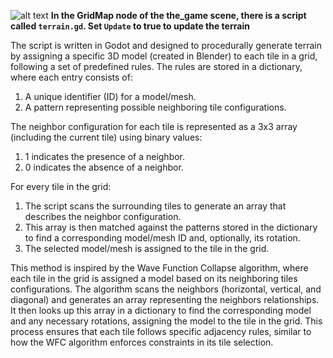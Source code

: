 ![alt text](https://ganausi.com/image/wfcscreenshoot.png)
**In the GridMap node of the the_game scene, there is a script called `terrain.gd`. Set `Update` to true to update the terrain**

The script is written in Godot and designed to procedurally generate terrain by assigning a specific 3D model (created in Blender) to each tile in a grid, following a set of predefined rules. The rules are stored in a dictionary, where each entry consists of:
1. A unique identifier (ID) for a model/mesh.
2. A pattern representing possible neighboring tile configurations.
   
The neighbor configuration for each tile is represented as a 3x3 array (including the current tile) using binary values:
1. 1 indicates the presence of a neighbor.
2. 0 indicates the absence of a neighbor.
   
For every tile in the grid:
1. The script scans the surrounding tiles to generate an array that describes the neighbor configuration.
2. This array is then matched against the patterns stored in the dictionary to find a corresponding model/mesh ID and, optionally, its rotation.
3. The selected model/mesh is assigned to the tile in the grid.
   
This method is inspired by the Wave Function Collapse algorithm, where each tile in the grid is assigned a model based on its neighboring tiles configurations. The algorithm scans the neighbors (horizontal, vertical, and diagonal) and generates an array representing the neighbors relationships. It then looks up this array in a dictionary to find the corresponding model and any necessary rotations, assigning the model to the tile in the grid. This process ensures that each tile follows specific adjacency rules, similar to how the WFC algorithm enforces constraints in its tile selection.
